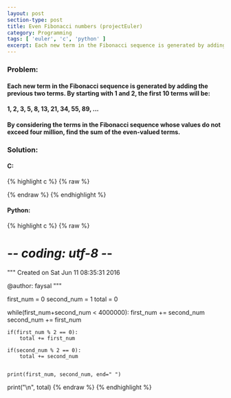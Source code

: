 ```yaml
---
layout: post
section-type: post
title: Even Fibonacci numbers (projectEuler)
category: Programming
tags: [ 'euler', 'c', 'python' ]
excerpt: Each new term in the Fibonacci sequence is generated by adding the previous two terms. By starting with 1 and 2, the first 10 terms will be...
---
```


### Problem:

#### Each new term in the Fibonacci sequence is generated by adding the previous two terms. By starting with 1 and 2, the first 10 terms will be:

#### 1, 2, 3, 5, 8, 13, 21, 34, 55, 89, ...

#### By considering the terms in the Fibonacci sequence whose values do not exceed four million, find the sum of the even-valued terms.

### Solution: 

#### C: 

{% highlight c %}
{% raw %}


{% endraw %}
{% endhighlight %} 

#### Python:

{% highlight c %}
{% raw %}
# -*- coding: utf-8 -*-
"""
Created on Sat Jun 11 08:35:31 2016

@author: faysal
"""

first_num = 0
second_num = 1
total = 0

while(first_num+second_num < 4000000):
    first_num += second_num
    second_num += first_num
    
    if(first_num % 2 == 0):
        total += first_num
        
    if(second_num % 2 == 0):
        total += second_num
        
        
    print(first_num, second_num, end=" ")
    
print("\n", total)
{% endraw %}
{% endhighlight %}